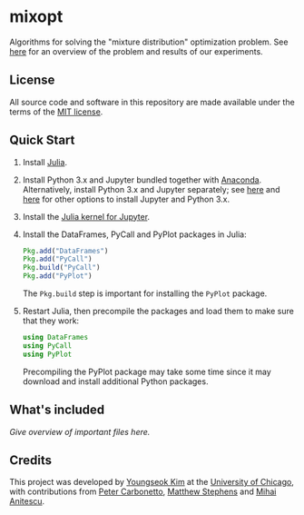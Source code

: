 # mixopt

Algorithms for solving the "mixture distribution" optimization
problem. See [here](https://stephenslab.github.io/mixopt) for an
overview of the problem and results of our experiments.

## License

All source code and software in this repository are made available
under the terms of the
[MIT license](https://opensource.org/licenses/mit-license.html).

## Quick Start

1. Install [Julia](http://julialang.org).

2. Install Python 3.x and Jupyter bundled together with
   [Anaconda](https://www.anaconda.com). Alternatively, install
   Python 3.x and Jupyter separately; see
   [here](https://jupyter.org/install) and [here](http://python.org)
   for other options to install Jupyter and Python 3.x.

3. Install the [Julia kernel for
   Jupyter](https://github.com/JuliaLang/IJulia.jl).

4. Install the DataFrames, PyCall and PyPlot packages in Julia:

   ```julia
   Pkg.add("DataFrames")
   Pkg.add("PyCall")
   Pkg.build("PyCall")
   Pkg.add("PyPlot")
   ```

   The `Pkg.build` step is important for installing the `PyPlot`
   package.

5. Restart Julia, then precompile the packages and load them to make
   sure that they work:

   ```julia
   using DataFrames
   using PyCall
   using PyPlot
   ```

   Precompiling the PyPlot package may take some time since it may
   download and install additional Python packages.

## What's included

*Give overview of important files here.*

## Credits

This project was developed by
[Youngseok Kim](https://github.com/youngseok-kim)
at the [University of Chicago](https://www.uchicago.edu),
with contributions from
[Peter Carbonetto](https://pcarbo.github.io),
[Matthew Stephens](http://stephenslab.uchicago.edu) and
[Mihai Anitescu](http://www.mcs.anl.gov/~anitescu).

